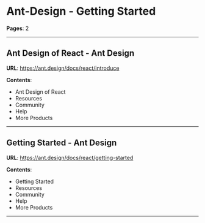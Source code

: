 # Ant-Design - Getting Started

**Pages**: 2

---

## Ant Design of React - Ant Design

**URL**: https://ant.design/docs/react/introduce

**Contents**:
- Ant Design of React
- Resources
- Community
- Help
- More Products

---

## Getting Started - Ant Design

**URL**: https://ant.design/docs/react/getting-started

**Contents**:
- Getting Started
- Resources
- Community
- Help
- More Products

---
